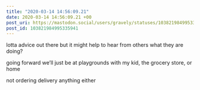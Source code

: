 ```yaml
---
title: "2020-03-14 14:56:09.21"
date: 2020-03-14 14:56:09.21 +00
post_uri: https://mastodon.social/users/gravely/statuses/103821984995335941
post_id: 103821984995335941
---
```

lotta advice out there but it might help to hear from others what they are doing?

going forward we’ll just be at playgrounds with my kid, the grocery store, or home

not ordering delivery anything either


